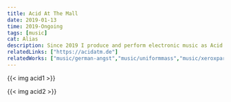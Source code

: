 ```yaml
---
title: Acid At The Mall
date: 2019-01-13
time: 2019-Ongoing
tags: [music]
cat: Alias
description: Since 2019 I produce and perform electronic music as Acid At The Mall
relatedLinks: ["https://acidatm.de"]
relatedWorks: ["music/german-angst","music/uniformmass","music/xeroxpark","text/kabale"]
---
```


{{< img acid1 >}}

{{< img acid2 >}}
